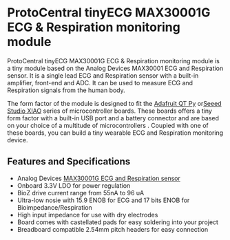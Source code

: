 # ProtoCentral tinyECG MAX30001G ECG & Respiration monitoring module

ProtoCentral tinyECG MAX30001G ECG & Respiration monitoring module is a tiny module based on the Analog Devices MAX30001 ECG and Respiration sensor. It is a single lead ECG and Respiration sensor with a built-in amplifier, front-end and ADC. It can be used to measure ECG and Respiration signals from the human body. 

The form factor of the module is designed to fit the [Adafruit QT Py](https://www.adafruit.com/category/595) or[Seeed Studio XIAO](https://wiki.seeedstudio.com/Seeeduino-XIAO/) series of microcontroller boards. These boards offers a tiny form factor with a built-in USB port and a battery connector and are based on your choice of a multitude of microcontrollers . Coupled with one of these boards, you can build a tiny wearable ECG and Respiration monitoring device.

## Features and Specifications
- Analog Devices [MAX30001G ECG and Respiration sensor](https://www.analog.com/en/products/max30001.html)
- Onboard 3.3V LDO for power regulation
- BioZ drive current range from 55nA to 96 uA
- Ultra-low nosie with 15.9 ENOB for ECG and 17 bits ENOB for Bioimpedance/Respiration
- High input impedance for use with dry electrodes
- Board comes with castellated pads for easy soldering into your project
- Breadboard compatible 2.54mm pitch headers for easy connection

